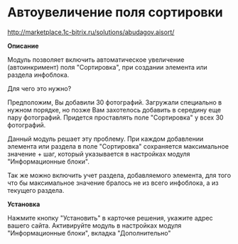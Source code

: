 # Автоувеличение поля сортировки
http://marketplace.1c-bitrix.ru/solutions/abudagov.aisort/ 

**Описание** 

Модуль позволяет включить автоматическое увеличение (автоинкримент) поля "Сортировка", при создании элемента или раздела инфоблока. 

Для чего это нужно? 

Предположим, Вы добавили 30 фотографий. Загружали специально в нужном порядке, но позже Вам захотелось добавить в середину еще пару фотографий. Придется проставлять поле "Сортировка" у всех 30 фотографий.

Данный модуль решает эту проблему. При каждом добавлении элемента или раздела в поле "Сортировка" сохраняется максимальное значение + шаг, который указывается в настройках модуля "Информационные блоки".

Так же можно включить учет раздела, добавляемого элемента, для того что бы максимальное значение бралось не из всего инфоблока, а из текущего раздела.

**Установка**

Нажмите кнопку "Установить" в карточке решения, укажите адрес вашего сайта. Активируйте модуль в настройках модуля "Информационные блоки", вкладка "Дополнительно"